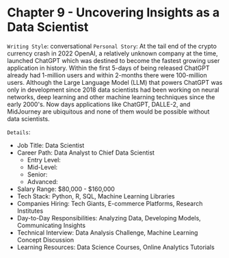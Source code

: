 # Chapter 9 - Uncovering Insights as a Data Scientist

`Writing Style`: conversational
`Personal Story`: At the tail end of the crypto currency crash in 2022 OpenAI, a relatively unknown company at the time, launched ChatGPT which was destined to become the fastest growing user application in history. Within the first 5-days of being released ChatGPT already had 1-million users and within 2-months there were 100-million users. Although the Large Language Model (LLM) that powers ChatGPT was only in development since 2018 data scientists had been working on neural networks, deep learning and other machine learning techniques since the early 2000's. Now days applications like ChatGPT, DALLE-2, and MidJourney are ubiquitous and none of them would be possible without data scientists.

`Details`:
 - Job Title: Data Scientist
 - Career Path:  Data Analyst to Chief Data Scientist
    - Entry Level:
    - Mid-Level:
    - Senior:
    - Advanced:
 - Salary Range: $80,000 - $160,000
 - Tech Stack: Python, R, SQL, Machine Learning Libraries
 - Companies Hiring: Tech Giants, E-commerce Platforms, Research Institutes
 - Day-to-Day Responsibilities: Analyzing Data, Developing Models, Communicating Insights
 - Technical Interview: Data Analysis Challenge, Machine Learning Concept Discussion
 - Learning Resources: Data Science Courses, Online Analytics Tutorials
